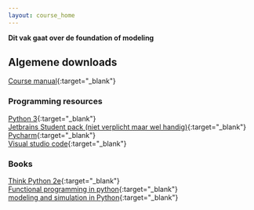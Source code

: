 ```yaml
---
layout: course_home
---
```


**Dit vak gaat over de foundation of modeling**

## Algemene downloads
[Course manual](https://drive.google.com/file/d/1TbWtO6cazdJR_JTsok-g0E5pu8YgOjvs/view?usp=sharing){:target="_blank"}  

### Programming resources
[Python 3](http://www.python.org){:target="_blank"}  
[Jetbrains Student pack (niet verplicht maar wel handig)](https://www.jetbrains.com/community/education/#students){:target="_blank"}  
[Pycharm](https://www.jetbrains.com/pycharm/){:target="_blank"}  
[Visual studio code](https://code.visualstudio.com/Download){:target="_blank"}  

### Books
[Think Python 2e](http://greenteapress.com/thinkpython2/thinkpython2.pdf){:target="_blank"}  
[Functional programming in python](https://drive.google.com/file/d/10stWz6Cz8fEyire9d-fQGT5mB7Y8EkuV/view){:target="_blank"}  
[modeling and simulation in Python](http://greenteapress.com/modsimpy/ModSimPy3.pdf){:target="_blank"}  